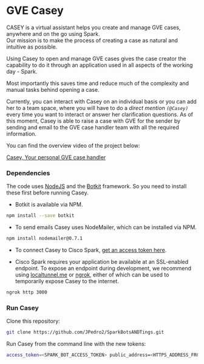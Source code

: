 # GVE Casey

CASEY is a virtual assistant helps you create and manage GVE cases, anywhere and on the go using Spark.<br/>
Our mission is to make the process of creating a case as natural and intuitive as possible.<br/>

Using Casey to open and manage GVE cases gives the case creator the capability to do it through an application 
used in all aspects of the working day - Spark. <br/>

Most importantly this saves time and reduce much of the complexity and manual tasks behind opening a case. <br/>

Currently, you can interact with Casey on an individual basis or you can add her to a team space,
where you will have to do a _direct mention `(@Casey)`_ every time you want to interact or answer her clarification
questions.
As of this moment, Casey is able to raise a case with GVE for the sender by sending and email to the GVE case handler
team with all the required information.

You can find the overview video of the project below:

[Casey, Your personal GVE case handler](https://studio.botkit.ai/)


### Dependencies
The code uses [NodeJS](https://nodejs.org/en/) and the [Botkit](https://github.com/howdyai/botkit) framework. 
So you need to install these first before running Casey. <br/>

* Botkit is available via NPM.

```bash
npm install --save botkit
```
* To send emails Casey uses NodeMailer, which can be installed via NPM. 

```bash
npm install nodemailer@0.7.1
```

* To connect Casey to Cisco Spark, [get an access token here](https://developer.ciscospark.com/add-bot.html).

* Cisco Spark requires your application be available at an SSL-enabled endpoint. To expose an endpoint during development, we recommend using [localtunnel.me](http://localtunnel.me) or [ngrok](http://ngrok.io), either of which can be used to temporarily expose Casey to the internet.

```bash
ngrok http 3000
```

### Run Casey
Clone this repository:

```bash
git clone https://github.com/JPedro2/SparkBotsANDTings.git
```

Run Casey from the command line with the new tokens:

```bash
access_token=<SPARK_BOT_ACCESS_TOKEN> public_address=<HTTPS_ADDRESS_FROM_NGROK_OR_OTHER> node bot.js
```


